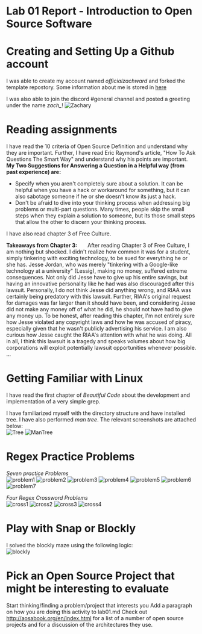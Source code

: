 # Lab 01 Report - Introduction to Open Source Software

# Creating and Setting Up a Github account
I was able to create my account named *officialzachward* and forked the template
repostory. Some information about me is stored in [here](../../index.md)

I was also able to join the discord #general channel and posted a greeting
under the name *zach_*!
![Zachary](/labs/lab-01/images/discordchat.png)

# Reading assignments

I have read the 10 criteria of Open Source Definition and understand why they are important. Further, I have
read Eric Raymond's article, "How To Ask Questions The Smart Way" and understand why his points
are important.
**My Two Suggestions for Answering a Question in a Helpful way (from past experience) are:**
* Specify when you aren't completely sure about a solution. It can be helpful when you have a hack or workaround for something, but it can
also sabotage someone if he or she doesn't know its just a hack.
* Don't be afraid to dive into your thinking process when addressing big problems or multi-part questions. Many times, people skip the small steps
when they explain a solution to someone, but its those small steps that allow the other to discern your thinking process.  

I have also read chapter 3 of Free Culture.

**Takeaways from Chapter 3:**
&nbsp;&nbsp;&nbsp;&nbsp;&nbsp;&nbsp;After reading Chapter 3 of Free Culture, I am nothing but shocked.
I didn't realize how common it was for a student, simply tinkering
with exciting technology, to be sued for everything he or she has.
Jesse Jordan, who was merely "tinkering with a Google-like technology at a university" (Lessig), making no money, suffered extreme consequences. Not only did Jesse have to give up his entire savings, but having an innovative personality like he had was also discouraged after this lawsuit. Personally, I do not think Jesse did anything wrong, and RIAA was certainly being predatory with this lawsuit. Further, RIAA's original request for damages was far larger than it should have been, and considering Jesse did not make any money off of what he did, he should not have had to give any money up. To be honest, after reading this chapter, I'm not entirely sure how Jesse violated any copyright laws and how he was accused of piracy, especially given that he wasn't publicly advertising his service. I am also curious how Jesse caught the RIAA's attention with what he was doing. All in all, I think this lawsuit is a tragedy and speaks volumes about how big corporations will exploit potentially lawsuit opportunities whenever possible.
...

# Getting Familiar with Linux
I have read the first chapter of *Beautiful Code* about the development and implementation of
a very simple grep.

I have familiarized myself with the directory structure and 
have installed tree. I have also performed *man tree*.
The relevant screenshots are attached below:  
![Tree](/labs/lab-01/images/installtree.png)
![ManTree](/labs/lab-01/images/mantree.png)
# Regex Practice Problems

*Seven practice Problems*  
![problem1](/labs/lab-01/images/problem1.png)
![problem2](/labs/lab-01/images/problem2.png)
![problem3](/labs/lab-01/images/problem3.png)
![problem4](/labs/lab-01/images/problem4.png)
![problem5](/labs/lab-01/images/problem5.png)
![problem6](/labs/lab-01/images/problem6.png)
![problem7](/labs/lab-01/images/problem7.png)

*Four Regex Crossword Problems*  
![cross1](/labs/lab-01/images/crossword1.png)
![cross2](/labs/lab-01/images/crossword2.png)
![cross3](/labs/lab-01/images/crossword3.png)
![cross4](/labs/lab-01/images/crossword4.png)

# Play with Snap or Blockly

I solved the blockly maze using the following logic:  
![blockly](/labs/lab-01/images/blockly.png)

# Pick an Open Source Project that might be interesting to evaluate
Start thinking/finding a problem/project that interests you
Add a paragraph on how you are doing this activity to lab01.md
Check out http://aosabook.org/en/index.html for a list of a number of open source projects and for a discussion of the architectures they use.
